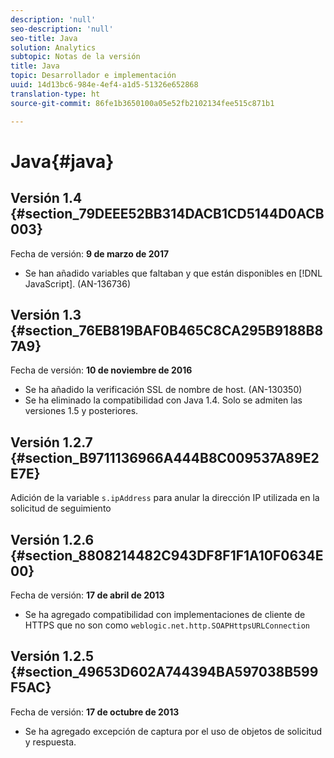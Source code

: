```yaml
---
description: 'null'
seo-description: 'null'
seo-title: Java
solution: Analytics
subtopic: Notas de la versión
title: Java
topic: Desarrollador e implementación
uuid: 14d13bc6-984e-4ef4-a1d5-51326e652868
translation-type: ht
source-git-commit: 86fe1b3650100a05e52fb2102134fee515c871b1

---
```



# Java{#java}

## Versión 1.4 {#section_79DEEE52BB314DACB1CD5144D0ACB003}

Fecha de versión: **9 de marzo de 2017**

* Se han añadido variables que faltaban y que están disponibles en [!DNL JavaScript]. (AN-136736)

## Versión 1.3 {#section_76EB819BAF0B465C8CA295B9188B87A9}

Fecha de versión: **10 de noviembre de 2016**

* Se ha añadido la verificación SSL de nombre de host. (AN-130350)
* Se ha eliminado la compatibilidad con Java 1.4. Solo se admiten las versiones 1.5 y posteriores.

## Versión 1.2.7 {#section_B9711136966A444B8C009537A89E2E7E}

Adición de la variable `s.ipAddress` para anular la dirección IP utilizada en la solicitud de seguimiento

## Versión 1.2.6 {#section_8808214482C943DF8F1F1A10F0634E00}

Fecha de versión: **17 de abril de 2013**

* Se ha agregado compatibilidad con implementaciones de cliente de HTTPS que no son como `weblogic.net.http.SOAPHttpsURLConnection`

## Versión 1.2.5 {#section_49653D602A744394BA597038B599F5AC}

Fecha de versión: **17 de octubre de 2013**

* Se ha agregado excepción de captura por el uso de objetos de solicitud y respuesta.

